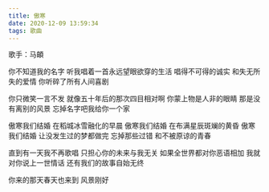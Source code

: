 ```yaml
---
title: 傲寒
date: 2020-12-09 13:59:34
tags: 歌曲
---
```


歌手：马頔

你不知道我的名字
听我唱着一首永远望眼欲穿的生活
唱得不可得的诚实
和失无所失的爱情
你听碎了所有人间喜剧

<!--more-->

你只微笑一言不发
就像五十年后的那次四目相对啊
你蒙上物是人非的眼睛
那是没有离别的风景
忘掉名字吧我给你一个家

傲寒我们结婚
在稻城冰雪融化的早晨
傲寒我们结婚
在布满星辰斑斓的黄昏
傲寒我们结婚
让没发生过的梦都做完
忘掉那些过错
和不被原谅的青春

直到有一天我不再歌唱
只担心你的未来与我无关
如果全世界都对你恶语相加
我就对你说上一世情话
还有我们的故事自始无终

你来的那天春天也来到
风景刚好
